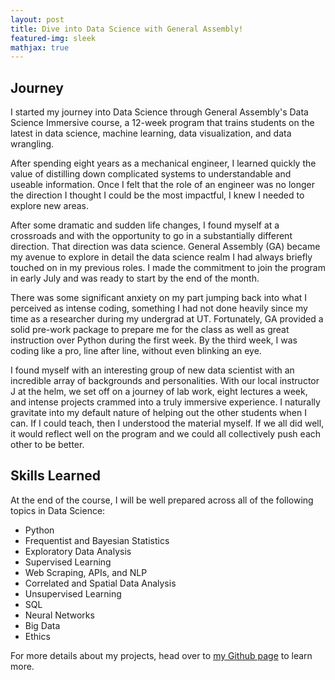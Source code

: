 ```yaml
---
layout: post
title: Dive into Data Science with General Assembly!
featured-img: sleek
mathjax: true
---
```


## Journey

I started my journey into Data Science through General Assembly's Data Science Immersive course, a 12-week program that trains students on the latest in data science, machine learning, data visualization, and data wrangling.

After spending eight years as a mechanical engineer, I learned quickly the value of distilling down complicated systems to understandable and useable information. Once I felt that the role of an engineer was no longer the direction I thought I could be the most impactful, I knew I needed to explore new areas.

After some dramatic and sudden life changes, I found myself at a crossroads and with the opportunity to go in a substantially different direction. That direction was data science. General Assembly (GA) became my avenue to explore in detail the data science realm I had always briefly touched on in my previous roles.  I made the commitment to join the program in early July and was ready to start by the end of the month.

There was some significant anxiety on my part jumping back into what I perceived as intense coding, something I had not done heavily since my time as a researcher during my undergrad at UT. Fortunately, GA provided a solid pre-work package to prepare me for the class as well as great instruction over Python during the first week. By the third week, I was coding like a pro, line after line, without even blinking an eye.

I found myself with an interesting group of new data scientist with an incredible array of backgrounds and personalities. With our local instructor J at the helm, we set off on a journey of lab work, eight lectures a week, and intense projects crammed into a truly immersive experience. I naturally gravitate into my default nature of helping out the other students when I can. If I could teach, then I understood the material myself. If we all did well, it would reflect well on the program and we could all collectively push each other to be better.

## Skills Learned

At the end of the course, I will be well prepared across all of the following topics in Data Science:

- Python
- Frequentist and Bayesian Statistics
- Exploratory Data Analysis
- Supervised Learning
- Web Scraping, APIs, and NLP
- Correlated and Spatial Data Analysis
- Unsupervised Learning
- SQL
- Neural Networks
- Big Data
- Ethics


For more details about my projects, head over to [my Github page](https://github.com/babyakja) to learn more.
